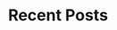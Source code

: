 ---
layout: home
title: "Recent Posts"
tags: [blog, Mac OS X, iOS, Cocoa, development]
image:
  feature: default-feature.jpg
---